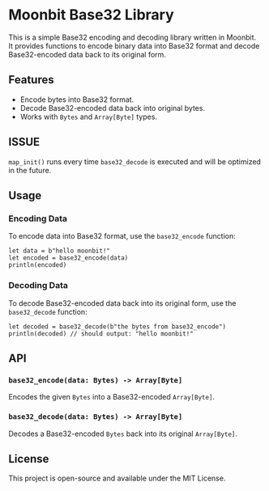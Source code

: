 # Moonbit Base32 Library

This is a simple Base32 encoding and decoding library written in Moonbit.  
It provides functions to encode binary data into Base32 format and decode Base32-encoded data back to its original form.

## Features
- Encode bytes into Base32 format.
- Decode Base32-encoded data back into original bytes.
- Works with `Bytes` and `Array[Byte]` types.

## ISSUE
`map_init()` runs every time `base32_decode` is executed and will be optimized in the future.

## Usage

### Encoding Data
To encode data into Base32 format, use the `base32_encode` function:

```moonbit
let data = b"hello moonbit!"
let encoded = base32_encode(data)
println(encoded)
```

### Decoding Data

To decode Base32-encoded data back into its original form, use the `base32_decode` function:

```
let decoded = base32_decode(b"the bytes from base32_encode")
println(decoded) // should output: "hello moonbit!"
```

## API

### `base32_encode(data: Bytes) -> Array[Byte]`

Encodes the given `Bytes` into a Base32-encoded `Array[Byte]`.

### `base32_decode(data: Bytes) -> Array[Byte]`

Decodes a Base32-encoded `Bytes` back into its original `Array[Byte]`.

## License

This project is open-source and available under the MIT License.